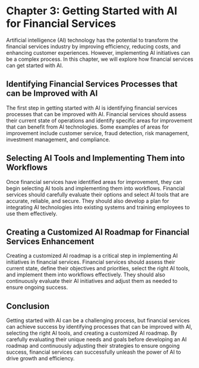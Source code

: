 Chapter 3: Getting Started with AI for Financial Services
=========================================================

Artificial intelligence (AI) technology has the potential to transform the financial services industry by improving efficiency, reducing costs, and enhancing customer experiences. However, implementing AI initiatives can be a complex process. In this chapter, we will explore how financial services can get started with AI.

Identifying Financial Services Processes that can be Improved with AI
---------------------------------------------------------------------

The first step in getting started with AI is identifying financial services processes that can be improved with AI. Financial services should assess their current state of operations and identify specific areas for improvement that can benefit from AI technologies. Some examples of areas for improvement include customer service, fraud detection, risk management, investment management, and compliance.

Selecting AI Tools and Implementing Them into Workflows
-------------------------------------------------------

Once financial services have identified areas for improvement, they can begin selecting AI tools and implementing them into workflows. Financial services should carefully evaluate their options and select AI tools that are accurate, reliable, and secure. They should also develop a plan for integrating AI technologies into existing systems and training employees to use them effectively.

Creating a Customized AI Roadmap for Financial Services Enhancement
-------------------------------------------------------------------

Creating a customized AI roadmap is a critical step in implementing AI initiatives in financial services. Financial services should assess their current state, define their objectives and priorities, select the right AI tools, and implement them into workflows effectively. They should also continuously evaluate their AI initiatives and adjust them as needed to ensure ongoing success.

Conclusion
----------

Getting started with AI can be a challenging process, but financial services can achieve success by identifying processes that can be improved with AI, selecting the right AI tools, and creating a customized AI roadmap. By carefully evaluating their unique needs and goals before developing an AI roadmap and continuously adjusting their strategies to ensure ongoing success, financial services can successfully unleash the power of AI to drive growth and efficiency.
